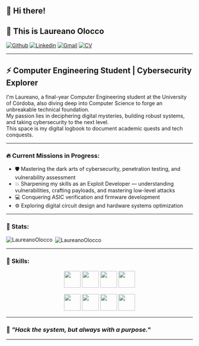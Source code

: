 ## 👋 Hi there!

## 🌌 This is Laureano Olocco

[![Github](https://img.shields.io/badge/-Github-000?style=for-the-badge&logo=Github&logoColor=white)](https://github.com/LaureanoOlocco)
[![Linkedin](https://img.shields.io/badge/-LinkedIn-0A66C2?style=for-the-badge&logo=Linkedin&logoColor=white)](https://www.linkedin.com/in/laureanoolocco)
[![Gmail](https://img.shields.io/badge/-Gmail-EA4335?style=for-the-badge&logo=Gmail&logoColor=white)](mailto:laureanoolocco@gmail.com)
[![CV](https://img.shields.io/badge/-Curriculum-0A0A0A?style=for-the-badge&logo=fontawesome&logoColor=white)](https://www.kickresume.com/cv/DMJXQn/)

---

## ⚡ Computer Engineering Student | Cybersecurity Explorer

I'm Laureano, a final-year Computer Engineering student at the University of Córdoba, also diving deep into Computer Science to forge an unbreakable technical foundation.  
My passion lies in deciphering digital mysteries, building robust systems, and taking cybersecurity to the next level.  
This space is my digital logbook to document academic quests and tech conquests.

---

### 🔥 Current Missions in Progress:
- 🛡️ Mastering the dark arts of cybersecurity, penetration testing, and vulnerability assessment  
- 💥 Sharpening my skills as an Exploit Developer — understanding vulnerabilities, crafting payloads, and mastering low-level attacks  
- 💻 Conquering ASIC verification and firmware development  
- ⚙️ Exploring digital circuit design and hardware systems optimization  

---

### 💫 Stats:

<p><img align="left" src="https://github-readme-stats.vercel.app/api/top-langs?username=LaureanoOlocco&show_icons=true&theme=highcontrast&locale=en&layout=compact" alt="LaureanoOlocco" /></p>

<p>&nbsp;<img align="center" src="https://github-readme-stats.vercel.app/api?username=LaureanoOlocco&show_icons=true&theme=highcontrast&locale=en" alt="LaureanoOlocco" /></p>

---

### 🧠 Skills:

<p align="center">
  <!-- Programming Languages -->
  <code><img height="45px" src="https://cdn.jsdelivr.net/gh/devicons/devicon/icons/c/c-original.svg"></code>
  <code><img height="45px" src="https://cdn.jsdelivr.net/gh/devicons/devicon/icons/cplusplus/cplusplus-original.svg"></code>
  <code><img height="45px" src="https://cdn.jsdelivr.net/gh/devicons/devicon/icons/java/java-original.svg"></code>
  <code><img height="45px" src="https://cdn.jsdelivr.net/gh/devicons/devicon/icons/bash/bash-original.svg"></code>
</p>

<p align="center">
  <!-- Tools & Technologies -->
  <code><img height="45px" src="https://cdn.jsdelivr.net/gh/devicons/devicon/icons/linux/linux-original.svg"></code>
  <code><img height="45px" src="https://upload.wikimedia.org/wikipedia/commons/2/2b/Kali-dragon-icon.svg"></code>
  <code><img height="45px" src="https://upload.wikimedia.org/wikipedia/commons/f/f6/Ghidra_logo.svg"></code>
  <code><img height="45px" src="https://cdn.jsdelivr.net/gh/devicons/devicon/icons/git/git-original.svg"></code>
</p>

---

### 🧩 *"Hack the system, but always with a purpose."*

---
